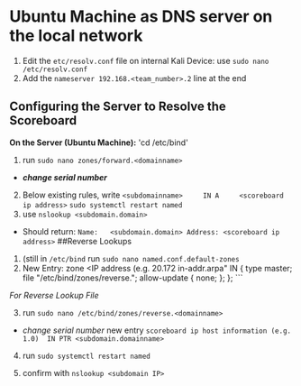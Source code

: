 # **Ubuntu Machine as DNS server on the local network**
1. Edit the `etc/resolv.conf` file on internal Kali Device: use `sudo nano /etc/resolv.conf`
2. Add the `nameserver 192.168.<team_number>.2` line at the end
## Configuring the Server to Resolve the Scoreboard
**On the Server (Ubuntu Machine):** 'cd /etc/bind'
1. run `sudo nano zones/forward.<domainname>`
  - **_change serial number_**
2. Below existing rules, write `<subdomainname>     IN A     <scoreboard ip address>`
`sudo systemctl restart named`
4. use `nslookup <subdomain.domain>`
  - Should return: ```Name:   <subdomain.domain>
                      Address: <scoreboard ip address>```
##Reverse Lookups
1. (still in `/etc/bind` run `sudo nano named.conf.default-zones`
2. New Entry:
zone <IP address (e.g. 20.172 in-addr.arpa" IN {
      type master;
      file "/etc/bind/zones/reverse.<domainname>";
      allow-update { none; };
}; ```

_For Reverse Lookup File_

3. run `sudo nano /etc/bind/zones/reverse.<domainname>`
  - *_change serial number_*
new entry `scoreboard ip host information (e.g. 1.0)  IN PTR <subdomain.domainname>`

4. run `sudo systemctl restart named`

5. confirm with `nslookup <subdomain IP>`
